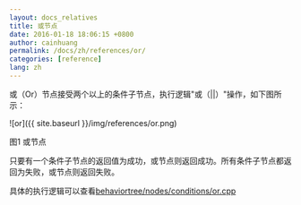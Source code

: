 ```yaml
---
layout: docs_relatives
title: 或节点 
date: 2016-01-18 18:06:15 +0800
author: cainhuang
permalink: /docs/zh/references/or/
categories: [reference]
lang: zh
---
```


或（Or）节点接受两个以上的条件子节点，执行逻辑"或（||）"操作，如下图所示：

![or]({{ site.baseurl }}/img/references/or.png)

图1 或节点

只要有一个条件子节点的返回值为成功，或节点则返回成功。所有条件子节点都返回为失败，或节点则返回失败。

具体的执行逻辑可以查看[behaviortree/nodes/conditions/or.cpp]({{site.repository}}/blob/master/src/behaviortree/nodes/conditions/or.cpp)
